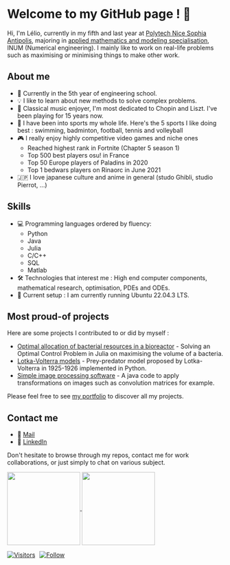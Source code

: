 # Welcome to my GitHub page ! 👋

Hi, I'm Lélio, currently in my fifth and last year at [Polytech Nice Sophia Antipolis](https://polytech.univ-cotedazur.fr/), majoring in [applied mathematics and modeling specialisation](https://univ-cotedazur.fr/formation/offre-de-formation/ingenieur-mathematiques-appliquees-et-modelisation), INUM (Numerical engineering). I mainly like to work on real-life problems such as maximising or minimising things to make other work.


## About me

- 🚀 Currently in the 5th year of engineering school.
- 💡 I like to learn about new methods to solve complex problems.
- 🎹 Classical music enjoyer, I'm most dedicated to Chopin and Liszt. I've been playing for 15 years now.
- 🏅 I have been into sports my whole life. Here's the 5 sports I like doing best : swimming, badminton, football, tennis and volleyball
- 🎮 I really enjoy highly competitive video games and niche ones
   - Reached highest rank in Fortnite (Chapter 5 season 1)
   - Top 500 best players osu! in France
   - Top 50 Europe players of Paladins in 2020
   - Top 1 bedwars players on Rinaorc in June 2021
- 🇯🇵 I love japanese culture and anime in general (studo Ghibli, studio Pierrot, ...)

## Skills

- 💻 Programming languages ordered by fluency: 
   - Python
   - Java
   - Julia
   - C/C++
   - SQL
   - Matlab
- 🛠️ Technologies that interest me : High end computer components, mathematical research, optimisation, PDEs and ODEs.
- 🐧 Current setup : I am currently running Ubuntu 22.04.3 LTS.

## Most proud-of projects

Here are some projects I contributed to or did by myself :

- [Optimal allocation of bacterial resources in a bioreactor](https://github.com/pns-mam/batch) - Solving an Optimal Control Problem in Julia on maximising the volume of a bacteria.
- [Lotka-Volterra models](https://github.com/laitlito/LotkaVolterraPreyPredator) - Prey-predator model proposed by Lotka-Volterra in 1925-1926 implemented in Python.
- [Simple image processing software](https://github.com/laitlito/TraitementImage) - A java code to apply transformations on images such as convolution matrices for example.

Please feel free to see [my portfolio](yet_to_be_done) to discover all my projects.

## Contact me

- 📧 [Mail](mailto:astruc.lelio@protonmail.com)
- 💼 [LinkedIn](https://www.linkedin.com/in/lélio-astruc/)

Don't hesitate to browse through my repos, contact me for work collaborations, or just simply to chat on various subject.

<a href="https://github.com/laitlito">
  <img height=170 align="center" src="https://github-readme-stats.vercel.app/api?username=laitlito&count_private=true&show_icons=true&theme=calm" />
</a>
<a href="https://github.com/laitlito">
  <img height=170 align="center" src="https://github-readme-stats-eight-theta.vercel.app/api/top-langs/?username=laitlito&layout=compact&langs_count=8&theme=calm&" />
</a>

<div style="display: flex; gap: 10px;">

[![Visitors](https://api.visitorbadge.io/api/visitors?path=https%3A%2F%2Fgithub.com%2Flaitlito&label=Visitors&labelColor=%23373f51&countColor=%23e07a5f&style=flat)](https://visitorbadge.io/status?path=https%3A%2F%2Fgithub.com%2Flaitlito)

[![Follow](https://img.shields.io/github/followers/laitlito?label=Follow&style=social)](https://github.com/laitlito)

</div>
